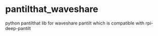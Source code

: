 # pantilthat_waveshare
python pantilthat lib for waveshare pantilt which is compatible with rpi-deep-pantilt
